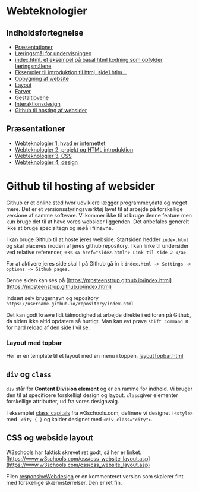 # Webteknologier

## Indholdsfortegnelse
* [Præsentationer](##Præsentationer)
* [Læringsmål for undervisningen](laeringsmaal.md)
* [index.html, et eksempel på basal html kodning som opfylder læringsmålene](https://mpsteenstrup.github.io/index.html)
* [Eksempler til introduktion til html, side1.htlm...](/introduktion)
* [Opbygning af website](#-opbygning-af-website)
* [Layout](#css-og-webside-layout)
* [Farver](farver.md)
* [Gestaltlovene](gestaltlovene.md)
* [Interaktionsdesign](interaktionsdesign.md)
* [Github til hosting af websider](#github-til-hosting-af-websider)





## Præsentationer
* [Webteknologier 1, hvad er internettet](/filer/Webteknologier1.pdf)
* [Webteknologier 2, projekt og HTML introduktion](/filer/Webteknologier2.pdf)
* [Webteknologier 3, CSS](/filer/Webteknologier3.pdf)
* [Webteknologier 4, design](/filer/Webteknologier4.pdf)

# Github til hosting af websider

Github er et online sted hvor udviklere lægger programmer,data og meget mere. Det er et versionsstyringsværktøj lavet til at arbejde på forskellige versione af samme software. Vi kommer ikke til at bruge denne feature men kun bruge
det til at have vores websider liggenden.
Det anbefales generelt ikke at bruge specialtegn og æøå i filnavne.


I kan bruge Github til at hoste jeres webside. Startsiden hedder ```index.html``` og skal placeres i roden af jeres github repository. I kan linke til undersider ved relative referencer, eks ```<a href="side2.html"> Link til side 2 </a>```.

For at aktivere jeres side skal I på Github gå in i:
```index.html -> Settings -> options -> Github pages.```

Denne siden kan ses på
[https://mpsteenstrup.github.io/index.html](https://mpsteenstrup.github.io/index.html)

Indsæt selv brugernavn og repository
```https://username.github.io/repository/index.html```


Det kan godt kræve lidt tålmodighed at arbejde direkte i editoren på Github, da siden ikke altid opdatere så hurtigt. Man kan evt prøve ```shift command R``` for hard reload af den side I vil se.


### Layout med topbar
Her er en template til et layout med en menu i toppen, [layoutTopbar.html](/introduktion/layoutTopbar.html)


## ```div``` og ```class```
```div``` står for **Content Division element** og er en ramme for indhold. Vi bruger den til at specificere forskelligt design og layout. ```class```giver elementer forskellige attributter, ud fra vores designvalg.

I eksemplet [class_capitals](https://www.w3schools.com/html/tryit.asp?filename=tryhtml_classes_capitals) fra w3schools.com, definere vi designet i ```<style>``` med ```.city { }``` og kalder designet med ```<div class="city">```.

## CSS og webside layout
W3schools har faktisk skrevet ret godt, så her er linket.
[https://www.w3schools.com/css/css_website_layout.asp](https://www.w3schools.com/css/css_website_layout.asp)

Filen [responsiveWebdesign](/introduktion/responsivWebdesign.html) er en kommenteret version som skalerer fint med forskellige skærmstørrelser. Den er ret fin.
